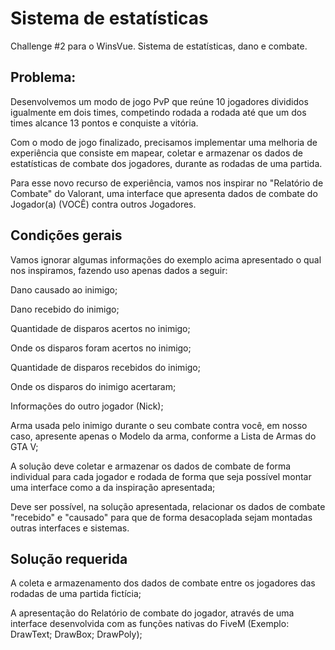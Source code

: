 # Sistema de estatísticas

Challenge #2 para o WinsVue.
Sistema de estatísticas, dano e combate.

## Problema:
Desenvolvemos um modo de jogo PvP que reúne 10 jogadores divididos igualmente em dois times, competindo rodada a rodada até que um dos times alcance 13 pontos e conquiste a vitória.

Com o modo de jogo finalizado, precisamos implementar uma melhoria de experiência que consiste em mapear, coletar e armazenar os dados de estatísticas de combate dos jogadores, durante as rodadas de uma partida.

Para esse novo recurso de experiência, vamos nos inspirar no "Relatório de Combate" do Valorant, uma interface que apresenta dados de combate do Jogador(a) (VOCÊ) contra outros Jogadores.

## Condições gerais
Vamos ignorar algumas informações do exemplo acima apresentado o qual nos inspiramos, fazendo uso apenas dados a seguir:

Dano causado ao inimigo;

Dano recebido do inimigo;

Quantidade de disparos acertos no inimigo;

Onde os disparos foram acertos no inimigo;

Quantidade de disparos recebidos do inimigo;

Onde os disparos do inimigo acertaram;

Informações do outro jogador (Nick);

Arma usada pelo inimigo durante o seu combate contra você, em nosso caso, apresente apenas o Modelo da arma, conforme a Lista de Armas do GTA V;

A solução deve coletar e armazenar os dados de combate de forma individual para cada jogador e rodada de forma que seja possível montar uma interface como a da inspiração apresentada;

Deve ser possível, na solução apresentada, relacionar os dados de combate "recebido" e "causado" para que de forma desacoplada sejam montadas outras interfaces e sistemas.

## Solução requerida
A coleta e armazenamento dos dados de combate entre os jogadores das rodadas de uma partida fictícia;

A apresentação do Relatório de combate do jogador, através de uma interface desenvolvida com as funções nativas do FiveM (Exemplo: DrawText; DrawBox; DrawPoly);